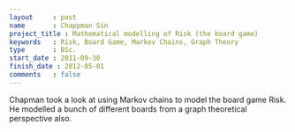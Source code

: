 ```yaml
---
layout     : post
name       : Chappman Sin
project_title : Mathematical modelling of Risk (the board game)
keywords   : Risk, Board Game, Markov Chains, Graph Theory
type       : BSc.
start_date : 2011-09-30
finish_date : 2012-05-01
comments   : false
---
```


Chapman took a look at using Markov chains to model the board game Risk. He modelled a bunch of different boards from a graph theoretical perspective also.
